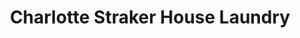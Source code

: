 ---
title: "Charlotte Straker House Laundry"
url: /corbridge/charlotte-straker-house-laundry/
shop: Wäscherei
---
